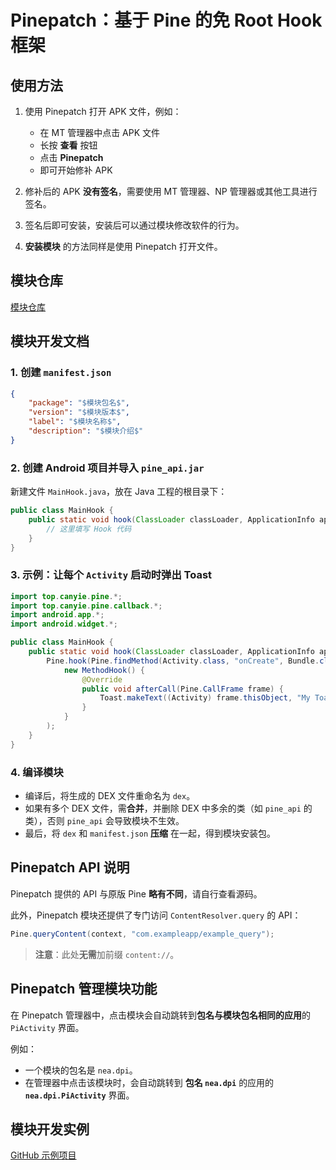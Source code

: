 # Pinepatch：基于 Pine 的免 Root Hook 框架

## 使用方法

1. 使用 Pinepatch 打开 APK 文件，例如：
   - 在 MT 管理器中点击 APK 文件
   - 长按 **查看** 按钮
   - 点击 **Pinepatch**
   - 即可开始修补 APK

2. 修补后的 APK **没有签名**，需要使用 MT 管理器、NP 管理器或其他工具进行签名。

3. 签名后即可安装，安装后可以通过模块修改软件的行为。

4. **安装模块** 的方法同样是使用 Pinepatch 打开文件。

## 模块仓库

[模块仓库](http://dotcog.ct.ws/pipatch_modules.html)

## 模块开发文档

### 1. 创建 `manifest.json`

```json
{
    "package": "$模块包名$",
    "version": "$模块版本$",
    "label": "$模块名称$",
    "description": "$模块介绍$"
}
```

### 2. 创建 Android 项目并导入 `pine_api.jar`

新建文件 `MainHook.java`，放在 Java 工程的根目录下：

```java
public class MainHook {
    public static void hook(ClassLoader classLoader, ApplicationInfo appInfo, Context context) throws Throwable {
        // 这里填写 Hook 代码
    }
}
```

### 3. 示例：让每个 `Activity` 启动时弹出 Toast

```java
import top.canyie.pine.*;
import top.canyie.pine.callback.*;
import android.app.*;
import android.widget.*;

public class MainHook {
    public static void hook(ClassLoader classLoader, ApplicationInfo appInfo, Context context) throws Throwable {
        Pine.hook(Pine.findMethod(Activity.class, "onCreate", Bundle.class),
            new MethodHook() {
                @Override
                public void afterCall(Pine.CallFrame frame) {
                    Toast.makeText((Activity) frame.thisObject, "My Toast", Toast.LENGTH_SHORT).show();
                }
            }
        );
    }
}
```

### 4. 编译模块

- 编译后，将生成的 DEX 文件重命名为 `dex`。
- 如果有多个 DEX 文件，需**合并**，并删除 DEX 中多余的类（如 `pine_api` 的类），否则 `pine_api` 会导致模块不生效。
- 最后，将 `dex` 和 `manifest.json` **压缩** 在一起，得到模块安装包。

## Pinepatch API 说明

Pinepatch 提供的 API 与原版 Pine **略有不同**，请自行查看源码。

此外，Pinepatch 模块还提供了专门访问 `ContentResolver.query` 的 API：

```java
Pine.queryContent(context, "com.exampleapp/example_query");
```

> **注意**：此处**无需**加前缀 `content://`。

## Pinepatch 管理模块功能

在 Pinepatch 管理器中，点击模块会自动跳转到**包名与模块包名相同的应用**的 `PiActivity` 界面。

例如：
- 一个模块的包名是 `nea.dpi`。
- 在管理器中点击该模块时，会自动跳转到 **包名 `nea.dpi`** 的应用的 **`nea.dpi.PiActivity`** 界面。

## 模块开发实例

[GitHub 示例项目](https://github.com/dotcog/dpi_setting)
